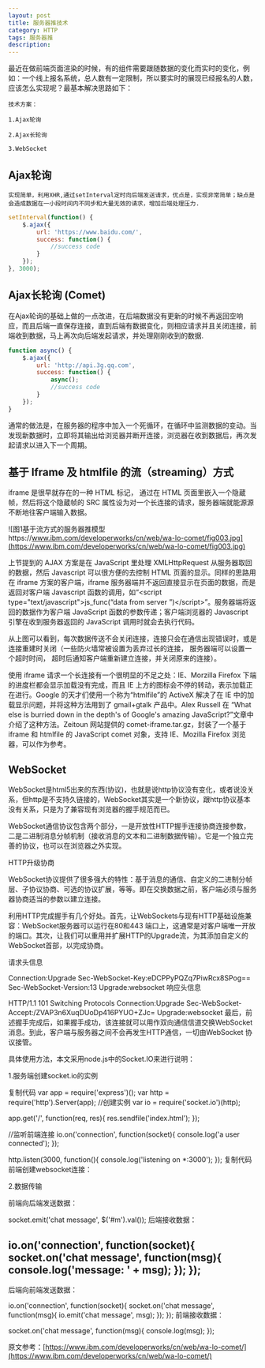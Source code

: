 ```yaml
---
layout: post
title: 服务器推技术
category: HTTP
tags: 服务器推
description: 
---
```


最近在做前端页面渲染的时候，有的组件需要跟随数据的变化而实时的变化，例如：一个线上报名系统，总人数有一定限制，所以要实时的展现已经报名的人数，应该怎么实现呢？最基本解决思路如下：

    技术方案：

    1.Ajax轮询

    2.Ajax长轮询

    3.WebSocket

## Ajax轮询

    实现简单，利用XHR,通过setInterval定时向后端发送请求，优点是，实现非常简单；缺点是会造成数据在一小段时间内不同步和大量无效的请求，增加后端处理压力.

```js
setInterval(function() {
    $.ajax({
        url: 'https://www.baidu.com/',
        success: function() {
            //success code
        }
    });
}, 3000);
```
## Ajax长轮询 (Comet)

  在Ajax轮询的基础上做的一点改进，在后端数据没有更新的时候不再返回空响应，而且后端一直保存连接，直到后端有数据变化，则相应请求并且关闭连接，前端收到数据，马上再次向后端发起请求，并处理刚刚收到的数据.

```js
function async() {
    $.ajax({
        url: 'http://api.3g.qq.com',
        success: function() {
            async();
            //success code
        }
    });
}
```
通常的做法是，在服务器的程序中加入一个死循环，在循环中监测数据的变动。当发现新数据时，立即将其输出给浏览器并断开连接，浏览器在收到数据后，再次发起请求以进入下一个周期。

## 基于 Iframe 及 htmlfile 的流（streaming）方式
iframe 是很早就存在的一种 HTML 标记， 通过在 HTML 页面里嵌入一个隐蔵帧，然后将这个隐蔵帧的 SRC 属性设为对一个长连接的请求，服务器端就能源源不断地往客户端输入数据。

![图1基于流方式的服务器推模型https://www.ibm.com/developerworks/cn/web/wa-lo-comet/fig003.jpg](https://www.ibm.com/developerworks/cn/web/wa-lo-comet/fig003.jpg)

上节提到的 AJAX 方案是在 JavaScript 里处理 XMLHttpRequest 从服务器取回的数据，然后 Javascript 可以很方便的去控制 HTML 页面的显示。同样的思路用在 iframe 方案的客户端，iframe 服务器端并不返回直接显示在页面的数据，而是返回对客户端 Javascript 函数的调用，如“&lt;script type="text/javascript"&gt;js_func(“data from server ”)&lt;/script&gt;”。服务器端将返回的数据作为客户端 JavaScript 函数的参数传递；客户端浏览器的 Javascript 引擎在收到服务器返回的 JavaScript 调用时就会去执行代码。

从上图可以看到，每次数据传送不会关闭连接，连接只会在通信出现错误时，或是连接重建时关闭（一些防火墙常被设置为丢弃过长的连接， 服务器端可以设置一个超时时间， 超时后通知客户端重新建立连接，并关闭原来的连接）。

使用 iframe 请求一个长连接有一个很明显的不足之处：IE、Morzilla Firefox 下端的进度栏都会显示加载没有完成，而且 IE 上方的图标会不停的转动，表示加载正在进行。Google 的天才们使用一个称为“htmlfile”的 ActiveX 解决了在 IE 中的加载显示问题，并将这种方法用到了 gmail+gtalk 产品中。Alex Russell 在 “What else is burried down in the depth's of Google's amazing JavaScript?”文章中介绍了这种方法。Zeitoun 网站提供的 comet-iframe.tar.gz，封装了一个基于 iframe 和 htmlfile 的 JavaScript comet 对象，支持 IE、Mozilla Firefox 浏览器，可以作为参考。


## WebSocket

WebSocket是html5出来的东西(协议)，也就是说http协议没有变化，或者说没关系，但http是不支持久链接的，WebSocket其实是一个新协议，跟http协议基本没有关系，只是为了兼容现有浏览器的握手规范而已。

WebSocket通信协议包含两个部分，一是开放性HTTP握手连接协商连接参数，二是二进制消息分帧机制（接收消息的文本和二进制数据传输）。它是一个独立完善的协议，也可以在浏览器之外实现。

HTTP升级协商

WebSocket协议提供了很多强大的特性：基于消息的通信、自定义的二进制分帧层、子协议协商、可选的协议扩展，等等。即在交换数据之前，客户端必须与服务器协商适当的参数以建立连接。

利用HTTP完成握手有几个好处。首先，让WebSockets与现有HTTP基础设施兼容：WebSocket服务器可以运行在80和443 端口上，这通常是对客户端唯一开放的端口。其次，让我们可以重用并扩展HTTP的Upgrade流，为其添加自定义的WebSocket首部，以完成协商。

请求头信息

Connection:Upgrade
Sec-WebSocket-Key:eDCPPyPQZq7PiwRcx8SPog==
Sec-WebSocket-Version:13
Upgrade:websocket
响应头信息

HTTP/1.1 101 Switching Protocols
Connection:Upgrade
Sec-WebSocket-Accept:/ZVAP3n6XuqDUoDp416PYUO+ZJc=
Upgrade:websocket
最后，前述握手完成后，如果握手成功，该连接就可以用作双向通信信道交换WebSocket消息。到此，客户端与服务器之间不会再发生HTTP通信，一切由WebSocket 协议接管。

 具体使用方法，本文采用node.js中的Socket.IO来进行说明：

 1.服务端创建socket.io的实例

复制代码
var app = require('express')();
var http = require('http').Server(app);
//创建实例
var io = require('socket.io')(http);

app.get('/', function(req, res){
  res.sendfile('index.html');
});

//监听前端连接
io.on('connection', function(socket){
  console.log('a user connected');
});

http.listen(3000, function(){
  console.log('listening on *:3000');
});
复制代码
前端创建websocket连接：

<script src="/socket.io/socket.io.js"></script>
<script>
  var socket = io();
</script>
2.数据传输

前端向后端发送数据：

 socket.emit('chat message', $('#m').val());
后端接收数据：

io.on('connection', function(socket){
  socket.on('chat message', function(msg){
    console.log('message: ' + msg);
  });
});
----------------------------------------------------------------------------------------------------------------------------------

后端向前端发送数据：

io.on('connection', function(socket){
  socket.on('chat message', function(msg){
    io.emit('chat message', msg);
  });
});
前端接收数据：

 socket.on('chat message', function(msg){
    console.log(msg);
  });
  
  
 原文参考：[https://www.ibm.com/developerworks/cn/web/wa-lo-comet/](https://www.ibm.com/developerworks/cn/web/wa-lo-comet/)
